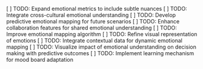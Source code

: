 [ ] TODO: Expand emotional metrics to include subtle nuances
[ ] TODO: Integrate cross-cultural emotional understanding
[ ] TODO: Develop predictive emotional mapping for future scenarios
[ ] TODO: Enhance collaboration features for shared emotional understanding
[ ] TODO: Improve emotional mapping algorithm
[ ] TODO: Refine visual representation of emotions
[ ] TODO: Integrate contextual data for dynamic emotional mapping
[ ] TODO: Visualize impact of emotional understanding on decision making with predictive outcomes
[ ] TODO: Implement learning mechanism for mood board adaptation